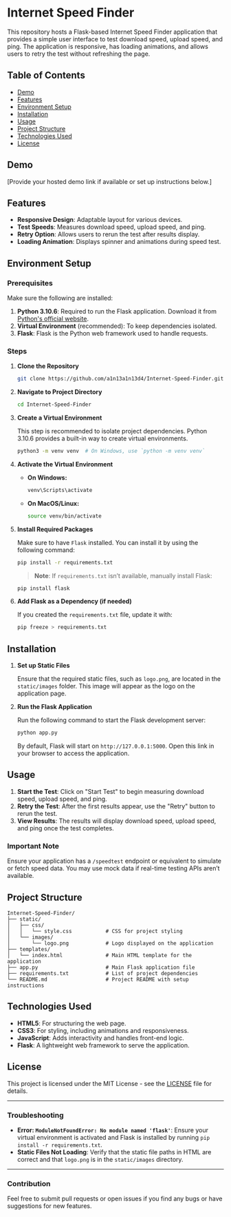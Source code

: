 # Internet Speed Finder

This repository hosts a Flask-based Internet Speed Finder application that provides a simple user interface to test download speed, upload speed, and ping. The application is responsive, has loading animations, and allows users to retry the test without refreshing the page.

## Table of Contents

- [Demo](#demo)
- [Features](#features)
- [Environment Setup](#environment-setup)
- [Installation](#installation)
- [Usage](#usage)
- [Project Structure](#project-structure)
- [Technologies Used](#technologies-used)
- [License](#license)

## Demo

[Provide your hosted demo link if available or set up instructions below.]

## Features

- **Responsive Design**: Adaptable layout for various devices.
- **Test Speeds**: Measures download speed, upload speed, and ping.
- **Retry Option**: Allows users to rerun the test after results display.
- **Loading Animation**: Displays spinner and animations during speed test.

## Environment Setup

### Prerequisites

Make sure the following are installed:

1. **Python 3.10.6**: Required to run the Flask application. Download it from [Python's official website](https://www.python.org/downloads/release/python-3106/).
2. **Virtual Environment** (recommended): To keep dependencies isolated.
3. **Flask**: Flask is the Python web framework used to handle requests.

### Steps

1. **Clone the Repository**

   ```bash
   git clone https://github.com/a1n13a1n13d4/Internet-Speed-Finder.git
   ```

2. **Navigate to Project Directory**

   ```bash
   cd Internet-Speed-Finder
   ```

3. **Create a Virtual Environment**

   This step is recommended to isolate project dependencies. Python 3.10.6 provides a built-in way to create virtual environments.

   ```bash
   python3 -m venv venv  # On Windows, use `python -m venv venv`
   ```

4. **Activate the Virtual Environment**

   - **On Windows:**

     ```bash
     venv\Scripts\activate
     ```

   - **On MacOS/Linux:**

     ```bash
     source venv/bin/activate
     ```

5. **Install Required Packages**

   Make sure to have `Flask` installed. You can install it by using the following command:

   ```bash
   pip install -r requirements.txt
   ```

   > **Note**: If `requirements.txt` isn’t available, manually install Flask:

   ```bash
   pip install flask
   ```

6. **Add Flask as a Dependency (if needed)**

   If you created the `requirements.txt` file, update it with:

   ```bash
   pip freeze > requirements.txt
   ```

## Installation

1. **Set up Static Files**

   Ensure that the required static files, such as `logo.png`, are located in the `static/images` folder. This image will appear as the logo on the application page.

2. **Run the Flask Application**

   Run the following command to start the Flask development server:

   ```bash
   python app.py
   ```

   By default, Flask will start on `http://127.0.0.1:5000`. Open this link in your browser to access the application.

## Usage

1. **Start the Test**: Click on "Start Test" to begin measuring download speed, upload speed, and ping.
2. **Retry the Test**: After the first results appear, use the "Retry" button to rerun the test.
3. **View Results**: The results will display download speed, upload speed, and ping once the test completes.

### Important Note

Ensure your application has a `/speedtest` endpoint or equivalent to simulate or fetch speed data. You may use mock data if real-time testing APIs aren’t available.

## Project Structure

```plaintext
Internet-Speed-Finder/
├── static/
│   ├── css/
│   │   └── style.css           # CSS for project styling
│   └── images/
│       └── logo.png            # Logo displayed on the application
├── templates/
│   └── index.html              # Main HTML template for the application
├── app.py                      # Main Flask application file
├── requirements.txt            # List of project dependencies
└── README.md                   # Project README with setup instructions
```

## Technologies Used

- **HTML5**: For structuring the web page.
- **CSS3**: For styling, including animations and responsiveness.
- **JavaScript**: Adds interactivity and handles front-end logic.
- **Flask**: A lightweight web framework to serve the application.

## License

This project is licensed under the MIT License - see the [LICENSE](LICENSE) file for details.

---

### Troubleshooting

- **Error: `ModuleNotFoundError: No module named 'flask'`**: Ensure your virtual environment is activated and Flask is installed by running `pip install -r requirements.txt`.
- **Static Files Not Loading**: Verify that the static file paths in HTML are correct and that `logo.png` is in the `static/images` directory.

---

### Contribution

Feel free to submit pull requests or open issues if you find any bugs or have suggestions for new features.
